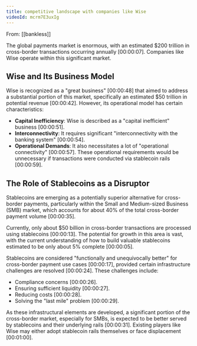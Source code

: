 ```yaml
---
title: competitive landscape with companies like Wise
videoId: mcrm7E3uxIg
---
```


From: [[bankless]] <br/> 

The global payments market is enormous, with an estimated $200 trillion in cross-border transactions occurring annually <a class="yt-timestamp" data-t="00:00:07">[00:00:07]</a>. Companies like Wise operate within this significant market.

## Wise and Its Business Model

Wise is recognized as a "great business" <a class="yt-timestamp" data-t="00:00:48">[00:00:48]</a> that aimed to address a substantial portion of this market, specifically an estimated $50 trillion in potential revenue <a class="yt-timestamp" data-t="00:00:42">[00:00:42]</a>. However, its operational model has certain characteristics:
*   **Capital Inefficiency**: Wise is described as a "capital inefficient" business <a class="yt-timestamp" data-t="00:00:51">[00:00:51]</a>.
*   **Interconnectivity**: It requires significant "interconnectivity with the banking system" <a class="yt-timestamp" data-t="00:00:54">[00:00:54]</a>.
*   **Operational Demands**: It also necessitates a lot of "operational connectivity" <a class="yt-timestamp" data-t="00:00:57">[00:00:57]</a>. These operational requirements would be unnecessary if transactions were conducted via stablecoin rails <a class="yt-timestamp" data-t="00:00:59">[00:00:59]</a>.

## The Role of Stablecoins as a Disruptor

Stablecoins are emerging as a potentially superior alternative for cross-border payments, particularly within the Small and Medium-sized Business (SMB) market, which accounts for about 40% of the total cross-border payment volume <a class="yt-timestamp" data-t="00:00:35">[00:00:35]</a>.

Currently, only about $50 billion in cross-border transactions are processed using stablecoins <a class="yt-timestamp" data-t="00:00:13">[00:00:13]</a>. The potential for growth in this area is vast, with the current understanding of how to build valuable stablecoins estimated to be only about 5% complete <a class="yt-timestamp" data-t="00:00:05">[00:00:05]</a>.

Stablecoins are considered "functionally and unequivocally better" for cross-border payment use cases <a class="yt-timestamp" data-t="00:00:17">[00:00:17]</a>, provided certain infrastructure challenges are resolved <a class="yt-timestamp" data-t="00:00:24">[00:00:24]</a>. These challenges include:
*   Compliance concerns <a class="yt-timestamp" data-t="00:00:26">[00:00:26]</a>.
*   Ensuring sufficient liquidity <a class="yt-timestamp" data-t="00:00:27">[00:00:27]</a>.
*   Reducing costs <a class="yt-timestamp" data-t="00:00:28">[00:00:28]</a>.
*   Solving the "last mile" problem <a class="yt-timestamp" data-t="00:00:29">[00:00:29]</a>.

As these infrastructural elements are developed, a significant portion of the cross-border market, especially for SMBs, is expected to be better served by stablecoins and their underlying rails <a class="yt-timestamp" data-t="00:00:31">[00:00:31]</a>. Existing players like Wise may either adopt stablecoin rails themselves or face displacement <a class="yt-timestamp" data-t="00:01:00">[00:01:00]</a>.